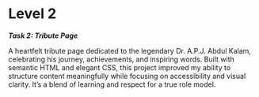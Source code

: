 # Level 2

***Task 2: Tribute Page***

<p>A heartfelt tribute page dedicated to the legendary Dr. A.P.J. Abdul Kalam, celebrating his journey, achievements, and inspiring words. Built with semantic HTML and elegant CSS, this project improved my ability to structure content meaningfully while focusing on accessibility and visual clarity. It’s a blend of learning and respect for a true role model.</p>
